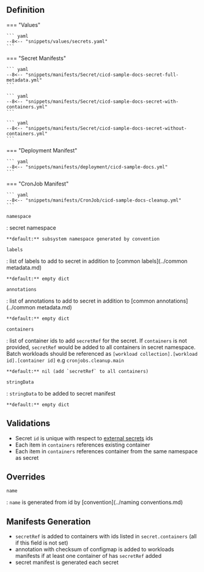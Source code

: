 ## Definition


=== "Values"

    ``` yaml
    --8<-- "snippets/values/secrets.yaml"
    ```

=== "Secret Manifests"

    ``` yaml
    --8<-- "snippets/manifests/Secret/cicd-sample-docs-secret-full-metadata.yml"
    ```

    ``` yaml
    --8<-- "snippets/manifests/Secret/cicd-sample-docs-secret-with-containers.yml"
    ```

    ``` yaml
    --8<-- "snippets/manifests/Secret/cicd-sample-docs-secret-without-containers.yml"
    ```

=== "Deployment Manifest"

    ``` yaml
    --8<-- "snippets/manifests/deployment/cicd-sample-docs.yml"
    ```

=== "CronJob Manifest"

    ``` yaml
    --8<-- "snippets/manifests/CronJob/cicd-sample-docs-cleanup.yml"
    ```


`namespace`

:   secret namespace

    **default:** subsystem namespace generated by convention

`labels`

:   list of labels to add to secret in addition to [common labels](../common metadata.md)

    **default:** empty dict

`annotations`

:   list of annotations to add to secret in addition to [common annotations](../common metadata.md)

    **default:** empty dict

`containers`

:   list of container ids to add `secretRef` for the secret. If  `containers` is not provided, `secretRef` would be added to all containers in secret namespace.
    Batch workloads should be referenced as `[workload collection].[workload id].[container id]` e.g `cronjobs.cleanup.main`


    **default:** nil (add `secretRef` to all containers)

`stringData`

:   `stringData` to be added to secret manifest

    **default:** empty dict

## Validations

- Secret `id` is unique with respect to [external secrets](external-secret.md) ids
- Each item in `containers` references existing container
- Each item in `containers` references container from the same namespace as secret

## Overrides

`name`

:   `name` is generated from id by [convention](../naming conventions.md)


## Manifests Generation 

- `secretRef` is added to containers with ids listed in `secret.containers` (all if this field is not set)
- annotation with checksum of configmap is added to workloads manifests if at least one container of has `secretRef` added
- secret manifest is generated each secret
 
